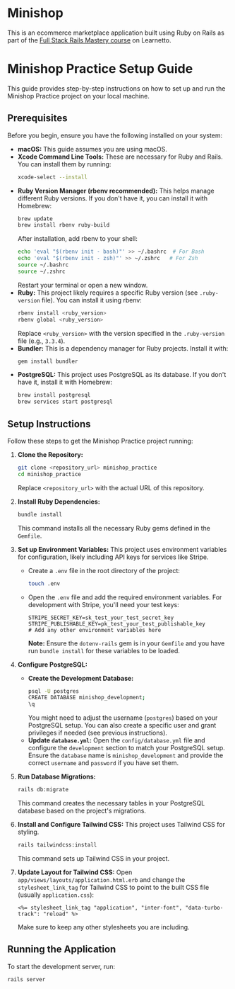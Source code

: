 # Minishop

This is an ecommerce marketplace application built using Ruby on Rails as part of the [Full Stack Rails Mastery course](https://learnetto.com/users/hrishio/courses/full-stack-rails-mastery?utm_source=github&utm_medium=minishop) on Learnetto.

# Minishop Practice Setup Guide

This guide provides step-by-step instructions on how to set up and run the Minishop Practice project on your local machine.

## Prerequisites

Before you begin, ensure you have the following installed on your system:

* **macOS:** This guide assumes you are using macOS.
* **Xcode Command Line Tools:** These are necessary for Ruby and Rails. You can install them by running:
    ```bash
    xcode-select --install
    ```
* **Ruby Version Manager (rbenv recommended):** This helps manage different Ruby versions. If you don't have it, you can install it with Homebrew:
    ```bash
    brew update
    brew install rbenv ruby-build
    ```
    After installation, add rbenv to your shell:
    ```bash
    echo 'eval "$(rbenv init - bash)"' >> ~/.bashrc  # For Bash
    echo 'eval "$(rbenv init - zsh)"' >> ~/.zshrc   # For Zsh
    source ~/.bashrc
    source ~/.zshrc
    ```
    Restart your terminal or open a new window.
* **Ruby:** This project likely requires a specific Ruby version (see `.ruby-version` file). You can install it using rbenv:
    ```bash
    rbenv install <ruby_version>
    rbenv global <ruby_version>
    ```
    Replace `<ruby_version>` with the version specified in the `.ruby-version` file (e.g., `3.3.4`).
* **Bundler:** This is a dependency manager for Ruby projects. Install it with:
    ```bash
    gem install bundler
    ```
* **PostgreSQL:** This project uses PostgreSQL as its database. If you don't have it, install it with Homebrew:
    ```bash
    brew install postgresql
    brew services start postgresql
    ```

## Setup Instructions

Follow these steps to get the Minishop Practice project running:

1.  **Clone the Repository:**
    ```bash
    git clone <repository_url> minishop_practice
    cd minishop_practice
    ```
    Replace `<repository_url>` with the actual URL of this repository.

2.  **Install Ruby Dependencies:**
    ```bash
    bundle install
    ```
    This command installs all the necessary Ruby gems defined in the `Gemfile`.

3.  **Set up Environment Variables:**
    This project uses environment variables for configuration, likely including API keys for services like Stripe.
    * Create a `.env` file in the root directory of the project:
        ```bash
        touch .env
        ```
    * Open the `.env` file and add the required environment variables. For development with Stripe, you'll need your test keys:
        ```
        STRIPE_SECRET_KEY=sk_test_your_test_secret_key
        STRIPE_PUBLISHABLE_KEY=pk_test_your_test_publishable_key
        # Add any other environment variables here
        ```
        **Note:** Ensure the `dotenv-rails` gem is in your `Gemfile` and you have run `bundle install` for these variables to be loaded.

4.  **Configure PostgreSQL:**
    * **Create the Development Database:**
        ```bash
        psql -U postgres
        CREATE DATABASE minishop_development;
        \q
        ```
        You might need to adjust the username (`postgres`) based on your PostgreSQL setup. You can also create a specific user and grant privileges if needed (see previous instructions).
    * **Update `database.yml`:** Open the `config/database.yml` file and configure the `development` section to match your PostgreSQL setup. Ensure the `database` name is `minishop_development` and provide the correct `username` and `password` if you have set them.

5.  **Run Database Migrations:**
    ```bash
    rails db:migrate
    ```
    This command creates the necessary tables in your PostgreSQL database based on the project's migrations.

6.  **Install and Configure Tailwind CSS:**
    This project uses Tailwind CSS for styling.
    ```bash
    rails tailwindcss:install
    ```
    This command sets up Tailwind CSS in your project.

7.  **Update Layout for Tailwind CSS:**
    Open `app/views/layouts/application.html.erb` and change the `stylesheet_link_tag` for Tailwind CSS to point to the built CSS file (usually `application.css`):
    ```erb
    <%= stylesheet_link_tag "application", "inter-font", "data-turbo-track": "reload" %>
    ```
    Make sure to keep any other stylesheets you are including.

## Running the Application

To start the development server, run:

```bash
rails server